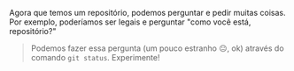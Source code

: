 Agora que temos um repositório, podemos perguntar e pedir muitas coisas. Por exemplo, poderíamos ser legais e perguntar "como você está, repositório?"

> Podemos fazer essa pergunta (um pouco estranho :neutral_face:, ok) através do comando `git status`. Experimente!
